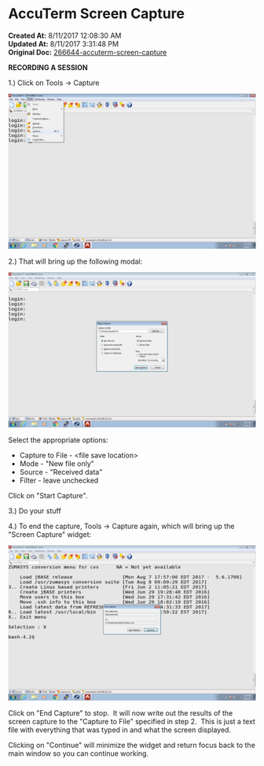# AccuTerm Screen Capture

**Created At:** 8/11/2017 12:08:30 AM  
**Updated At:** 8/11/2017 3:31:48 PM  
**Original Doc:** [266644-accuterm-screen-capture](https://docs.jbase.com/36040-migration-knowledge-base/266644-accuterm-screen-capture)  


**RECORDING A SESSION**

1.) Click on Tools -&gt; Capture

![](./screen_shot_2017-08-10_at_7.07.35_pm.png)



2.) That will bring up the following modal:

![](./screen_shot_2017-08-10_at_7.10.31_pm.png)

Select the appropriate options:

- Capture to File - &lt;file save location&gt;
- Mode - "New file only"
- Source - "Received data"
- Filter - leave unchecked


Click on "Start Capture".

3.) Do your stuff

4.) To end the capture, Tools -&gt; Capture again, which will bring up the "Screen Capture" widget:

![](./screen_shot_2017-08-10_at_7.19.22_pm.png)

Click on "End Capture" to stop.  It will now write out the results of the screen capture to the "Capture to File" specified in step 2.  This is just a text file with everything that was typed in and what the screen displayed.

Clicking on "Continue" will minimize the widget and return focus back to the main window so you can continue working.






